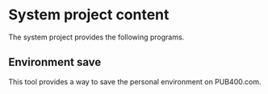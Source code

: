 # System project content

The system project provides the following programs.

## Environment save

This tool provides a way to save the personal environment on PUB400.com.
